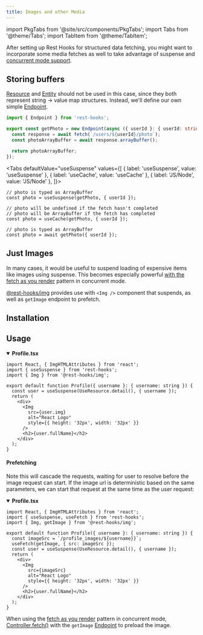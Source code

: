 ```yaml
---
title: Images and other Media
---
```

<head>
  <title>Using React Suspense with Images and other Media | Rest Hooks</title>
</head>

import PkgTabs from '@site/src/components/PkgTabs';
import Tabs from '@theme/Tabs';
import TabItem from '@theme/TabItem';

After setting up Rest Hooks for structured data fetching, you might want to incorporate
some media fetches as well to take advantage of suspense and [concurrent mode support](https://resthooks.io/docs/guides/render-as-you-fetch).

## Storing buffers

[Resource](/rest/api/resource) and [Entity](../api/Entity) should not be used in this case, since they both represent
string -> value map structures. Instead, we'll define our own simple [Endpoint](../api/Endpoint).

```typescript
import { Endpoint } from 'rest-hooks';

export const getPhoto = new Endpoint(async ({ userId }: { userId: string }) => {
  const response = await fetch(`/users/${userId}/photo`);
  const photoArrayBuffer = await response.arrayBuffer();

  return photoArrayBuffer;
});
```

<Tabs
defaultValue="useSuspense"
values={[
{ label: 'useSuspense', value: 'useSuspense' },
{ label: 'useCache', value: 'useCache' },
{ label: 'JS/Node', value: 'JS/Node' },
]}>
<TabItem value="useSuspense">

```tsx
// photo is typed as ArrayBuffer
const photo = useSuspense(getPhoto, { userId });
```

</TabItem>
<TabItem value="useCache">

```tsx
// photo will be undefined if the fetch hasn't completed
// photo will be ArrayBuffer if the fetch has completed
const photo = useCache(getPhoto, { userId });
```

</TabItem>
<TabItem value="JS/Node">

```tsx
// photo is typed as ArrayBuffer
const photo = await getPhoto({ userId });
```

</TabItem>
</Tabs>

## Just Images

In many cases, it would be useful to suspend loading of expensive items like
images using suspense. This becomes especially powerful [with the fetch as you render](https://resthooks.io/docs/guides/render-as-you-fetch) pattern in concurrent mode.

[@rest-hooks/img](https://www.npmjs.com/package/@rest-hooks/img) provides use with `<Img />` component that suspends, as well as `getImage` endpoint to prefetch.

## Installation

<PkgTabs pkgs="@rest-hooks/img" />

## Usage

<details open><summary><b>Profile.tsx</b></summary>

```tsx
import React, { ImgHTMLAttributes } from 'react';
import { useSuspense } from 'rest-hooks';
import { Img } from '@rest-hooks/img';

export default function Profile({ username }: { username: string }) {
  const user = useSuspense(UseResource.detail(), { username });
  return (
    <div>
      <Img
        src={user.img}
        alt="React Logo"
        style={{ height: '32px', width: '32px' }}
      />
      <h2>{user.fullName}</h2>
    </div>
  );
}
```

</details>

#### Prefetching

Note this will cascade the requests, waiting for user to resolve before
the image request can start. If the image url is deterministic based on the same parameters, we can start that request at the same time as the user request:

<details open><summary><b>Profile.tsx</b></summary>

```tsx
import React, { ImgHTMLAttributes } from 'react';
import { useSuspense, useFetch } from 'rest-hooks';
import { Img, getImage } from '@rest-hooks/img';

export default function Profile({ username }: { username: string }) {
  const imageSrc = `/profile_images/${username}}`;
  useFetch(getImage, { src: imageSrc });
  const user = useSuspense(UseResource.detail(), { username });
  return (
    <div>
      <Img
        src={imageSrc}
        alt="React Logo"
        style={{ height: '32px', width: '32px' }}
      />
      <h2>{user.fullName}</h2>
    </div>
  );
}
```

</details>


When using the [fetch as you render](../guides/render-as-you-fetch) pattern in concurrent mode, [Controller.fetch()](../api/Controller.md#fetch) with the `getImage`
[Endpoint](../api/Endpoint) to preload the image.

